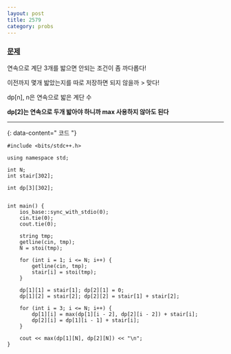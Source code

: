 ```yaml
---
layout: post
title: 2579
category: probs
---
```


### [문제](https://www.acmicpc.net/problem/2579)


연속으로 계단 3개를 밟으면 안되는 조건이 좀 까다롭다!

이전까지 몇개 밟았는지를 따로 저장하면 되지 않을까 > 맞다!

dp[n], n은 연속으로 밟은 계단 수

**dp[2]는 연속으로 두개 밟아야 하니까 max 사용하지 않아도 된다**


---
{: data-content=" 코드 "}

```
#include <bits/stdc++.h>

using namespace std;

int N;
int stair[302];

int dp[3][302];


int main() {
	ios_base::sync_with_stdio(0);
	cin.tie(0);
	cout.tie(0);

	string tmp;
	getline(cin, tmp);
	N = stoi(tmp);

	for (int i = 1; i <= N; i++) {
		getline(cin, tmp);
		stair[i] = stoi(tmp); 
	}

	dp[1][1] = stair[1]; dp[2][1] = 0;
	dp[1][2] = stair[2]; dp[2][2] = stair[1] + stair[2];

	for (int i = 3; i <= N; i++) {
		dp[1][i] = max(dp[1][i - 2], dp[2][i - 2]) + stair[i];
		dp[2][i] = dp[1][i - 1] + stair[i];
	}

	cout << max(dp[1][N], dp[2][N]) << "\n";
}
```

